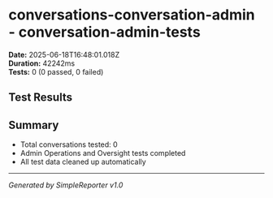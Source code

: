# conversations-conversation-admin - conversation-admin-tests

**Date:** 2025-06-18T16:48:01.018Z  
**Duration:** 42242ms  
**Tests:** 0 (0 passed, 0 failed)

## Test Results



## Summary

- Total conversations tested: 0
- Admin Operations and Oversight tests completed
- All test data cleaned up automatically

---
*Generated by SimpleReporter v1.0*
